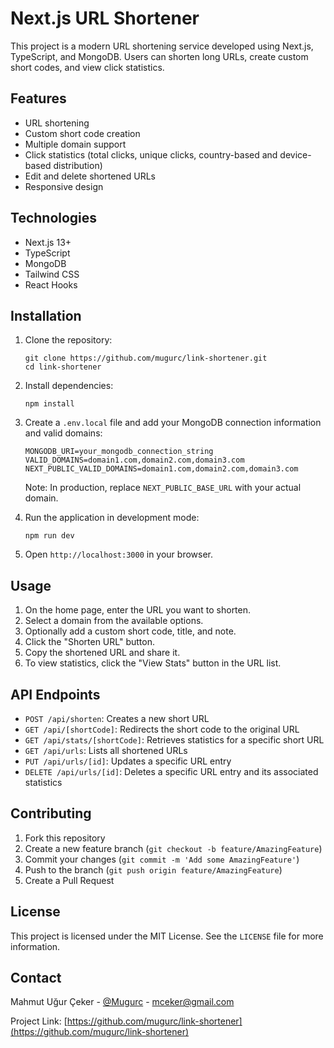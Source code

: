 # Next.js URL Shortener

This project is a modern URL shortening service developed using Next.js, TypeScript, and MongoDB. Users can shorten long URLs, create custom short codes, and view click statistics.

## Features

- URL shortening
- Custom short code creation
- Multiple domain support
- Click statistics (total clicks, unique clicks, country-based and device-based distribution)
- Edit and delete shortened URLs
- Responsive design

## Technologies

- Next.js 13+
- TypeScript
- MongoDB
- Tailwind CSS
- React Hooks

## Installation

1. Clone the repository:
   ```
   git clone https://github.com/mugurc/link-shortener.git
   cd link-shortener
   ```

2. Install dependencies:
   ```
   npm install
   ```

3. Create a `.env.local` file and add your MongoDB connection information and valid domains:
   ```
   MONGODB_URI=your_mongodb_connection_string
   VALID_DOMAINS=domain1.com,domain2.com,domain3.com
   NEXT_PUBLIC_VALID_DOMAINS=domain1.com,domain2.com,domain3.com
   ```
   Note: In production, replace `NEXT_PUBLIC_BASE_URL` with your actual domain.

4. Run the application in development mode:
   ```
   npm run dev
   ```

5. Open `http://localhost:3000` in your browser.

## Usage

1. On the home page, enter the URL you want to shorten.
2. Select a domain from the available options.
3. Optionally add a custom short code, title, and note.
4. Click the "Shorten URL" button.
5. Copy the shortened URL and share it.
6. To view statistics, click the "View Stats" button in the URL list.

## API Endpoints

- `POST /api/shorten`: Creates a new short URL
- `GET /api/[shortCode]`: Redirects the short code to the original URL
- `GET /api/stats/[shortCode]`: Retrieves statistics for a specific short URL
- `GET /api/urls`: Lists all shortened URLs
- `PUT /api/urls/[id]`: Updates a specific URL entry
- `DELETE /api/urls/[id]`: Deletes a specific URL entry and its associated statistics

## Contributing

1. Fork this repository
2. Create a new feature branch (`git checkout -b feature/AmazingFeature`)
3. Commit your changes (`git commit -m 'Add some AmazingFeature'`)
4. Push to the branch (`git push origin feature/AmazingFeature`)
5. Create a Pull Request

## License

This project is licensed under the MIT License. See the `LICENSE` file for more information.

## Contact

Mahmut Uğur Çeker - [@Mugurc](https://x.com/Mugurc) - mceker@gmail.com

Project Link: [https://github.com/mugurc/link-shortener](https://github.com/mugurc/link-shortener)
